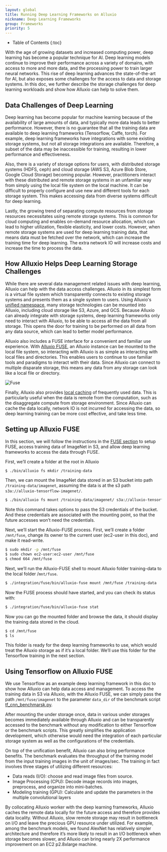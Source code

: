 ```yaml
---
layout: global
title: Running Deep Learning Frameworks on Alluxio
nickname: Deep Learning Frameworks
group: Frameworks
priority: 5
---
```


* Table of Contents
{:toc}

With the age of growing datasets and increased computing power, deep learning has become a popular
technique for AI. Deep learning models continue to improve their performance across a variety of
domains, with access to more and more data, and the processing power to train larger neural
networks. This rise of deep learning advances the state-of-the-art for AI, but also exposes some
challenges for the access to data and storage systems. In this doc, we further describe the
storage challenges for deep learning workloads and show how Alluxio can help to solve them.

## Data Challenges of Deep Learning

Deep learning has become popular for machine learning because of the availability of large amounts
 of data, and typically more data leads to better performance. However, there is no guarantee that
 all the training data are available to deep learning frameworks (Tensorflow, Caffe, torch). For
 example, deep learning frameworks have integrations with some existing storage systems, but not
 all storage integrations are available. Therefore, a subset of the data may be inaccessible for
 training, resulting in lower performance and effectiveness.

Also, there is a variety of storage options for users, with distributed storage systems (HDFS,
ceph) and cloud storage (AWS S3, Azure Blob Store, Google Cloud Storage) becoming popular.
However, practitioners interact with these distributed and remote storage systems in an unfamiliar
way from simply using the local file system on the local machine. It can be difficult to properly
configure and use new and different tools for each storage system. This makes accessing data from
diverse systems difficult for deep learning.

Lastly, the growing trend of separating compute resources from storage resources necessitates
using remote storage systems. This is common for cloud computing and enables on-demand resource
allocation, which can lead to higher utilization, flexible elasticity, and lower costs. However,
when remote storage systems are used for deep learning training data, that means data must be
fetched over the network, which can increase the training time for deep learning. The extra
network IO will increase costs and increase the time to process the data.

## How Alluxio Helps Deep Learning Storage Challenges

While there are several data management related issues with deep learning, Alluxio can help with
the  data access challenges. Alluxio in its simplest form is a virtual file system which
transparently connects to existing storage systems and presents them as a single system to users.
Using Alluxio's [unified namespace](Unified-and-Transparent-Namespace.html), many storage
technologies can be mounted into Alluxio, including cloud storage like S3, Azure, and GCS. Because
Alluxio can already integrate with storage systems, deep learning frameworks only need to interact
with Alluxio, to be able to access all the data from all storage. This opens the door for training
to be performed on all data from any data source, which can lead to better model performance.

Alluxio also includes a FUSE interface for a convenient and familiar use experience. With [Alluxio
FUSE](Mounting-Alluxio-FS-with-FUSE.html), an Alluxio instance can be mounted to the local file
system, so interacting with Alluxio is as simple as interacting with local files and directories.
This enables users to continue to use familiar tools and paradigms to interact with their data.
Since Alluxio can connect to multiple disparate storage, this means any data from any storage can
look like a local file or directory.

![Fuse]({{site.data.img.fuse}})

Finally, Alluxio also provides [local caching](Alluxio-Storage.html) of frequently used data. This
is particularly useful when the data is remote from the computation, such as the disaggregate
compute from storage environment. Since Alluxio can cache the data locally, network IO is not
incurred for accessing the data, so deep learning training can be more cost effective, and take
less time.

## Setting up Alluxio FUSE

In this section, we will follow the instructions in the
[FUSE section](Mounting-Alluxio-FS-with-FUSE.html) to setup FUSE, access training data of ImageNet
in S3, and allow deep learning frameworks to access the data through FUSE.

First, we’ll create a folder at the root in Alluxio

```bash
$ ./bin/alluxio fs mkdir /training-data
```

Then, we can mount the ImageNet data stored in an S3 bucket into path `/training-data/imagenet`,
assuming the data is at the s3 path `s3a://alluxio-tensorflow-imagenet/`.

```bash
$ ./bin/alluxio fs mount /training-data/imagenet/ s3a://alluxio-tensorflow-imagenet/ --option aws.accessKeyID=<ACCESS_KEY_ID> --option aws.secretKey=<SECRET_KEY>
```

Note this command takes options to pass the S3 credentials of the bucket. And these credentials
are associated with the mounting point, so that the future accesses won’t need the credentials.

Next, we’ll start the Alluxio-FUSE process. First, we’ll create a folder `/mnt/fuse`, change its
owner to the current user (ec2-user in this doc), and make it read-write.

```bash
$ sudo mkdir -p /mnt/fuse
$ sudo chown ec2-user:ec2-user /mnt/fuse
$ chmod 664 /mnt/fuse
```

Next, we’ll run the Alluxio-FUSE shell to mount Alluxio folder training-data to the local folder
/`mnt/fuse`.

```bash
$ ./integration/fuse/bin/alluxio-fuse mount /mnt/fuse /training-data
```

Now the FUSE process should have started, and you can check its status with:

```bash
$ ./integration/fuse/bin/alluxio-fuse stat
```

Now you can go the mounted folder and browse the data, it should display the training data stored
in the cloud.

```bash
$ cd /mnt/fuse
$ ls
```

This folder is ready for the deep learning frameworks to use, which would treat the Alluxio
storage as if it’s a local folder. We’ll use this folder for the Tensorflow training in the next
section.

## Using Tensorflow on Alluxio FUSE

We use Tensorflow as an example deep learning framework in this doc to show how Alluxio can help
data access and management. To access the training data in S3 via Alluxio, with the Alluxio FUSE,
we can simply pass the path `/mnt/fuse/imagenet` to the parameter `data_dir` of the benchmark
script [tf_cnn_benchmarsk.py](https://github.com/tensorflow/benchmarks/blob/master/scripts/tf_cnn_benchmarks/tf_cnn_benchmarks.py).

After mounting the under storage once, data in various under storages becomes immediately
available through Alluxio and can be transparently accessed to the benchmark without any
modification to either Tensorflow or the benchmark scripts. This greatly simplifies the
application development, which otherwise would need the integration of each particular storage
system as well as the configurations of the credentials.

On top of the unification benefit, Alluxio can also bring performance benefits.
The benchmark evaluates the throughput of the training model from the input training images in the unit of images/sec. The training in fact involves three stages of utilizing different resources:
 - Data reads (I/O): choose and read image files from source.
 - Image Processing (CPU): Decode image records into images, preprocess, and organize into
 mini-batches.
 - Modeling training (GPU): Calculate and update the parameters in the multiple convolutional
 layers

By collocating Alluxio worker with the deep learning frameworks, Alluxio caches the remote data
locally for the future access and therefore provides data locality. Without Alluxio, slow remote
storage may result in bottleneck on I/O and leave the precious GPU resource under utilized. For
example, among the benchmark models, we found AlexNet has relatively simpler architecture and
therefore it’s more likely to result in an I/O bottleneck when storage becomes slower, and Alluxio
can bring nearly 2X performance improvement on an EC2 p2.8xlarge machine.
